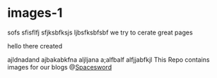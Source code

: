 # images-1

sofs
sfisflfj
sfjksbfksjs
ljbsfksbfsbf
we try to cerate great pages 

hello there 
created
  
  ajldnadand
  ajbakabkfna
  aljljana
  a;alfbalf
  alfjjabfkjl
This Repo contains images for our blogs @<a href = 'http://spacesword.in/'>Spacesword</a>
